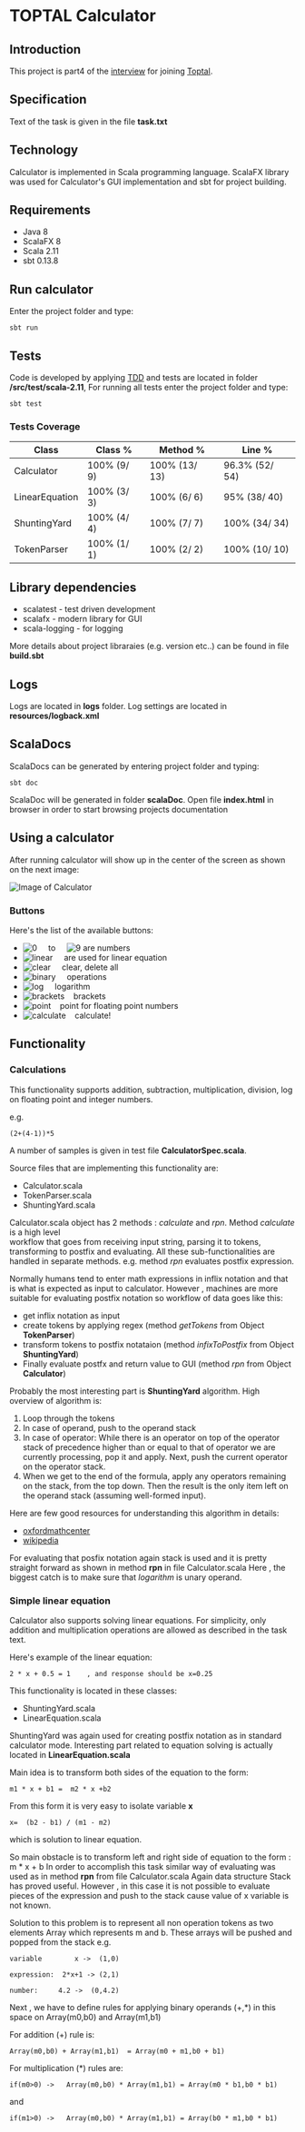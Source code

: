 
# TOPTAL Calculator


## Introduction

This project is part4 of the [interview](http://www.toptal.com/top-3-percent) for joining [Toptal](www.toptal.com).


## Specification

Text of the task is given in the file **task.txt**


## Technology

Calculator is implemented in Scala programming language. ScalaFX library was used for Calculator's
 GUI implementation and sbt for project building.
   
   
## Requirements

* Java 8
* ScalaFX 8 
* Scala 2.11
* sbt 0.13.8


## Run calculator

Enter the project  folder and type:

 ```
 sbt run
 ```
 
 
## Tests
 
 Code is developed by applying [TDD](https://en.wikipedia.org/wiki/Test-driven_development) and tests are located in 
 folder **/src/test/scala-2.11**,  For running all tests enter the project folder and type:
 
 ```
 sbt test
 ```
 
 ### Tests Coverage
   
 
   
   Class |Class %|Method  %| Line %
    ----|-------|---------|-------
   Calculator|	100% (9/ 9)|	100% (13/ 13)|	96.3% (52/ 54)
   LinearEquation|	100% (3/ 3)|	100% (6/ 6)	|95% (38/ 40)
   ShuntingYard|	100% (4/ 4)	|100% (7/ 7)|	100% (34/ 34)
   TokenParser|	100% (1/ 1)|	100% (2/ 2)|	100% (10/ 10)
 
 
 
 
## Library dependencies

* scalatest - test driven development
* scalafx - modern library for GUI
* scala-logging - for logging

More details about project libraraies (e.g. version etc..) can be found in file **build.sbt**


## Logs

Logs are located in **logs** folder.  Log settings are located in **resources/logback.xml**


## ScalaDocs

ScalaDocs can be generated by entering project folder and typing:

```
sbt doc
```

ScalaDoc will be generated in folder **scalaDoc**.  Open file **index.html** in browser in order to start 
browsing projects documentation


## Using a calculator

After running calculator will show up in the center of the screen as shown on the next image:


![Image of Calculator](/images/calculator.png)


### Buttons

Here's the list of the available buttons: 

*    ![0](images/zero.png) &nbsp;&nbsp;&nbsp;  to &nbsp;&nbsp;&nbsp; ![9](images/nine.png)  are numbers 
*    ![linear](images/linear.png) &nbsp;&nbsp;&nbsp; are used for linear equation
*    ![clear](images/clear.png) &nbsp;&nbsp;&nbsp;  clear, delete all
*    ![binary](images/binaryOperations.png) &nbsp;&nbsp;&nbsp;  operations
*    ![log](images/log.png) &nbsp;&nbsp;&nbsp;  logarithm
*    ![brackets](images/brackets.png)&nbsp;&nbsp;&nbsp;  brackets
*    ![point](images/point.png)&nbsp;&nbsp;&nbsp;  point for floating point numbers
*    ![calculate](images/calculate.png)&nbsp;&nbsp;&nbsp;  calculate!




## Functionality 


### Calculations


This functionality supports addition, subtraction, multiplication, division, log on floating point and integer numbers.
 
 e.g.
 
 ```
 (2+(4-1))*5
 ```
 
 A number of samples is given in test file **CalculatorSpec.scala**.
 
 
 Source files that are implementing this functionality are:
 
 * Calculator.scala
 * TokenParser.scala
 * ShuntingYard.scala
 
 
Calculator.scala object has 2 methods : *calculate* and *rpn*.   Method *calculate* is a high level  
workflow that goes from receiving input string, parsing it to tokens, transforming to postfix and evaluating.
All these sub-functionalities are handled in separate methods.  e.g. method *rpn* evaluates postfix expression.
  
  
Normally humans tend to enter math expressions in inflix notation and that is what is expected as input to calculator. 
However , machines are more suitable  for evaluating postfix notation so workflow of data goes like this:
 
 * get inflix notation as input
 * create tokens by applying regex (method *getTokens* from Object **TokenParser**)
 * transform tokens to postfix notataion (method *infixToPostfix* from Object **ShuntingYard**)
 * Finally evaluate postfx and return value to GUI (method *rpn* from Object **Calculator**)
 
Probably the most interesting part is **ShuntingYard** algorithm. High overview of algorithm is:
 
 1. Loop through the tokens
 2. In case of operand, push to the  operand stack
 3. In case of operator:
 While there is an operator on top of the operator stack of precedence higher than or equal to that of 
 operator we are currently processing, pop it  and apply.
 Next, push the current operator on the operator stack.
 4. When we get to the end of the formula, apply any operators remaining on the stack, from the top down. 
 Then the result is the only item left on the operand stack (assuming well-formed input).
 
Here are few good resources for understanding this algorithm in details:
 
 * [oxfordmathcenter](http://www.oxfordmathcenter.com/drupal7/node/628)
 * [wikipedia](https://en.wikipedia.org/wiki/Shunting-yard_algorithm)
 
For evaluating that posfix notation again stack is used and it is pretty straight forward as shown in 
method **rpn** in file Calculator.scala  Here , the biggest catch is to make sure that *logarithm* is unary 
operand. 


### Simple linear equation


Calculator also supports solving linear equations.  For  simplicity, only addition and multiplication operations are 
allowed as described in the task text.

Here's example of the linear equation:

```
2 * x + 0.5 = 1    , and response should be x=0.25
```

This functionality is located in these classes:

* ShuntingYard.scala
* LinearEquation.scala


ShuntingYard was again used for creating postfix notation as in standard calculator mode.  Interesting part related to 
equation solving is actually located in **LinearEquation.scala**


Main idea is to transform both sides of the equation to the form:
 
 
 ```
 m1 * x + b1 =  m2 * x +b2
 ```
 
 From this form it is very easy to isolate variable **x**
 
 ```
 x=  (b2 - b1) / (m1 - m2)   
 ```
 
 which is solution to linear equation. 
 
 
 So main obstacle is to transform left and right side of equation to the form :  m * x + b
 In order to accomplish this task similar way of evaluating was used  as in method **rpn** from file Calculator.scala
 Again data structure Stack has proved useful. However , in this case it is not possible to evaluate pieces of the
  expression and push to the stack cause value of x variable is not known.
  
  Solution to this problem is to represent all non operation tokens as two elements Array which represents m and b. 
  These arrays will be pushed and popped from the stack
  e.g.  
  
  ```
  variable        x ->  (1,0)
  ```
  
  ```
  expression:  2*x+1 -> (2,1)
  ```
  
  ```
  number:     4.2 ->  (0,4.2)
  ```
  
  Next , we have to define rules for applying binary operands (+,*) in this space on Array(m0,b0) and Array(m1,b1) 
   
  For addition (+) rule is:
  
  ```
  Array(m0,b0) + Array(m1,b1)  = Array(m0 + m1,b0 + b1)
  ```
  
  For multiplication (*) rules are:
  
  ```
  if(m0>0) ->   Array(m0,b0) * Array(m1,b1) = Array(m0 * b1,b0 * b1)
  ```
  
  and
  
  ```
  if(m1>0) ->   Array(m0,b0) * Array(m1,b1) = Array(b0 * m1,b0 * b1)
  ```
  
  
  
  
  

















 
 
 
 


